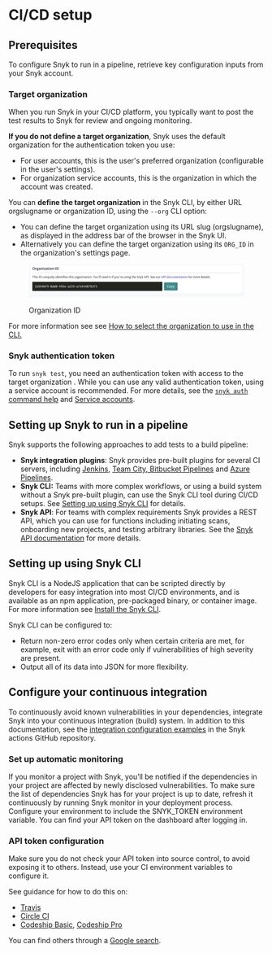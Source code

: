 # CI/CD setup

## Prerequisites

To configure Snyk to run in a pipeline, retrieve key configuration inputs from your Snyk account.

### Target organization

When you run Snyk in your CI/CD platform, you typically want to post the test results to Snyk for review and ongoing monitoring.

**If you do not define a target organization**, Snyk uses the default organization for the authentication token you use:

* For user accounts, this is the user's preferred organization (configurable in the user's settings).
* For organization service accounts, this is the organization in which the account was created.

You can **define the target organization** in the Snyk CLI, by either URL orgslugname or organization ID, using the `--org` CLI option:

* You can define the target organization using its URL slug (orgslugname), as displayed in the address bar of the browser in the Snyk UI.
* Alternatively you can define the target organization using its `ORG_ID` in the organization's settings page.

<figure><img src="../../../.gitbook/assets/image1.png" alt="Organization ID"><figcaption><p>Organization ID</p></figcaption></figure>

For more information see see [How to select the organization to use in the CLI.](../../../snyk-cli/test-for-vulnerabilities/how-to-select-the-organization-to-use-in-the-cli.md)

### Snyk authentication token

To run `snyk test`, you need an authentication token with access to the target organization . While you can use any valid authentication token, using a service account is recommended. For more details, see the [`snyk auth` command help](../../../snyk-cli/commands/auth.md) and [Service accounts](https://docs.snyk.io/integrations/managing-integrations/service-accounts).

## Setting up Snyk to run in a pipeline

Snyk supports the following approaches to add tests to a build pipeline:

* **Snyk integration plugins**: Snyk provides pre-built plugins for several CI servers, including [Jenkins](https://docs.snyk.io/integrations/ci-cd-integrations/jenkins-integration-overview), [Team City](https://docs.snyk.io/integrations/ci-cd-integrations/teamcity-integration-overview)[, Bitbucket Pipelines](https://docs.snyk.io/integrations/ci-cd-integrations/bitbucket-pipelines-integration-overview) and [Azure Pipelines](https://docs.snyk.io/integrations/ci-cd-integrations/azure-pipelines-integration).
* **Snyk CLI:** Teams with more complex workflows, or using a build system without a Snyk pre-built plugin, can use the Snyk CLI tool during CI/CD setups. See [Setting up using Snyk CLI](ci-cd-setup.md#setting-up-using-snyk-cli) for details.
* **Snyk API**: For teams with complex requirements Snyk provides a REST API, which you can use for functions including initiating scans, onboarding new projects, and testing arbitrary libraries. See the [Snyk API documentation](../../../snyk-api-info/) for more details.

## Setting up using Snyk CLI

Snyk CLI is a NodeJS application that can be scripted directly by developers for easy integration into most CI/CD environments, and is available as an npm application, pre-packaged binary, or container image. For more information see [Install the Snyk CLI](https://docs.snyk.io/snyk-cli/install-the-snyk-cli).

Snyk CLI can be configured to:

* Return non-zero error codes only when certain criteria are met, for example, exit with an error code only if vulnerabilities of high severity are present.
* Output all of its data into JSON for more flexibility.

## Configure your continuous integration

To continuously avoid known vulnerabilities in your dependencies, integrate Snyk into your continuous integration (build) system. In addition to this documentation, see the [integration configuration examples](https://github.com/snyk/actions#snyk-github-actions) in the Snyk actions GitHub repository.

### Set up automatic monitoring

If you monitor a project with Snyk, you’ll be notified if the dependencies in your project are affected by newly disclosed vulnerabilities. To make sure the list of dependencies Snyk has for your project is up to date, refresh it continuously by running Snyk monitor in your deployment process. Configure your environment to include the SNYK\_TOKEN environment variable. You can find your API token on the dashboard after logging in.

### API token configuration

Make sure you do not check your API token into source control, to avoid exposing it to others. Instead, use your CI environment variables to configure it.

See guidance for how to do this on:

* [Travis](https://docs.travis-ci.com/user/environment-variables/)
* [Circle CI](https://circleci.com/docs/set-environment-variable/)
* [Codeship Basic](https://docs.cloudbees.com/docs/cloudbees-codeship/latest/basic-builds-and-configuration/set-environment-variables), [Codeship Pro](https://docs.cloudbees.com/docs/cloudbees-codeship/latest/pro-builds-and-configuration/environment-variables)

You can find others through a [Google search](https://www.google.co.uk/search?q=setting+up+env+variables+in+CI).
